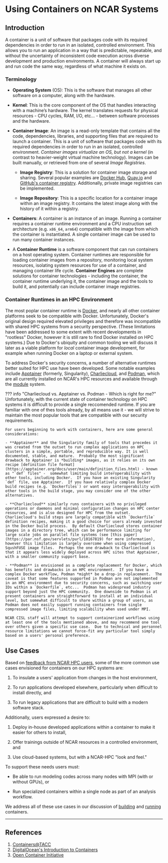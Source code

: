 # Using Containers on NCAR Systems

## Introduction

A container is a unit of software that packages code with its required dependencies in order to run in an isolated, controlled environment. This allows you to run an application in a way that is predictable, repeatable, and without the uncertainty of inconsistent code execution across diverse development and production environments. A container will always start up and run code the same way, regardless of what machine it exists on.

### Terminology
 - **Operating System** (OS): This is the software that manages all other software on a computer, along with the hardware.

 - **Kernel**: This is the core component of the OS that handles interacting with a machine’s hardware. The kernel translates requests for physical resources - CPU cycles, RAM, I/O, etc... - between software processes and the hardware.

 - **Container Image**: An image is a read-only template that contains all the code, dependencies, libraries, and supporting files that are required to launch a container. This is a unit of software that packages code with its required dependencies in order to run in an isolated, controlled environment. *Container images virtualize an OS, but not a kernel* (in contrast to heavier-weight virtual machine technology).  Images can be built manually, or retrieved from one of several *Image Registries*.

    - **Image Registry**: This is a solution for container image storage and sharing. Several popular examples are [Docker Hub](https://hub.docker.com/), [Quay.io](https://quay.io/) and [GitHub's container registry](https://github.blog/2021-06-21-github-packages-container-registry-generally-available/).  Additionally, private image registries can be implemented.

    - **Image Repository**: This is a specific location for a container image within an image registry. It contains the latest image along with the history of it within a registry.

- **Containers**: A container is an instance of an image. Running a container requires a container runtime environment and a CPU instruction set architecture (e.g. `x86_64`, `arm64`) compatible with the image from which the container is instantiated. A single container image can be used to run many container instances.

 - A **Container Runtime** is a software component that can run containers on a host operating system. Container runtimes are responsible for loading container images from a repository, monitoring local system resources, isolating system resources for use of a container, and managing container life cycle.  **Container Engines** are complete solutions for container technologies - including the container, the container runtime underlying it, the container image and the tools to build it, and potentially can include container image registries.

### Container Runtimes in an HPC Environment

The most poplar container runtime is [Docker](https://www.docker.com/), and nearly all other container platforms seek to be compatible with Docker.  Unfortunately, Docker's original design required elevated privileges and therefore was incompatible with shared HPC systems from a security perspective.  (These limitations have been addressed to some extent with recent developments in "rootless" Docker, however it is still rare to find Docker installed on HPC systems.)  Due to Docker's ubiquity and common tooling we will discuss it later as a viable platform for *local* container image development, for example when running Docker on a laptop or external system.

To address Docker's security concerns, a number of alternative runtimes better suited for HPC use have been developed.  Some notable examples include [Apptainer](https://apptainer.org/) (formerly, Singularity), [Charliecloud](https://hpc.github.io/charliecloud/), and [Podman](https://podman.io/), which are all currently installed on NCAR's HPC resources and available through the [module](../modules.md) system.

??? info "Charliecloud vs. Apptainer vs. Podman - Which is right for me?"
    Unfortunately, with the current state of container technology on HPC systems it is difficult to provide a single reccomended runtime.  If you are familiar with one of thes tools already, by all means use it - we will strive to maintain the most popular tools that are compatible with our security requirements.

    For users beginning to work with containers, here are some general considerations:

    - **Apptainer** and the Singularity family of tools that precedes it was created from the outset to run complex applications on HPC clusters in a simple, portable, and reproducible way. It is well documented, stable, and mature.  Probably the most significant drawback to Apptainer is *building* images, as it relies on its own recipe [definition file format](https://apptainer.org/docs/user/main/definition_files.html) - known as "`def` files" -  somewhat limiting build interoperability with other tools, including Docker.  If you have an existing Singularity `def` file, use Apptainer.  If you have relatively complex Docker build recipes (e.g. `Dockerfiles`) or want easy interoperability with other tools in the build stage, you may consider one of the other alternatives.

    - **Charliecloud** similarly runs containers with no privileged operations or daemons and minimal configuration changes on HPC center resources, and is also designed for HPC from the outset.  Charliecloud's build steps are largely compatible with `Dockerfile` definition recipes, making it a good choice for users already invested in the Docker build process.  By default Charliecloud stores container images in a directory tree, which can be performance limiting for large scale jobs on parallel file systems (see [this paper](https://par.nsf.gov/servlets/purl/10167819) for more information), however this limitation is largely overcome when using compressed SqushFUSE image files.  Perhaps the one drawback to Charliecloud is that it appears less widely deployed across HPC sites that Apptainer, with a smaller community support base.

    - **Podman** is envisioned as a complete replacement for Docker, which has benefits and drawbacks in an HPC environment.  If you have a complex Docker workflow, Podman *might* be a drop-in replacement.  The caveat is that some features supported in Podman are not implemented in an HPC environment due to security concerns, such as switching user IDs within a `Dockerfile`, etc...  Podman has widespread industry support beyond just the HPC community.  One downside to Podman is at present containers are straightforward to install at an individual level, but somewhat difficult to share within a group of users, as Podman does not easily support running containers from single compressed image files, limiting scalability when used under MPI.

    NCAR CISL staff will attempt to support containerized workflows using at least one of the tools mentioned above, and may recommend one tool over others given a specific use case.  Due to technical and personnel resource limitations we cannot force-fit any particular tool simply based on a users' personal preference.

## Use Cases

Based on [feedback from NCAR HPC users](https://docs.google.com/presentation/d/1FSAIjTrYPCumMm6HX9i0OVa3BUfSK-QNmNzW4ve9G_g/edit?usp=sharing), some of the more common use cases envisioned for containers on our HPC systems are:

1. To insulate a users' application from changes in the host environment,

2. To run applications developed elsewhere, particularly when difficult to install directly, and

3. To run legacy applications that are difficult to build with a modern software stack.

Additionally, users expressed a desire to:

1. Deploy in-house developed applications within a container to make it easier for others to install,

2. Offer trainings outside of NCAR resources in a controlled environment, and

3. Use cloud-based systems, but with a NCAR-HPC "look and feel."

To support these needs users must:

-  Be able to run modeling codes across many nodes with MPI (with or without GPUs), or

-  Run specialized containers within a single node as part of an analysis workflow.

We address all of these use cases in our discussion of [building](./building_containers.md) and [running](./running_containers.md) containers.


---

## References

 1. [Containers@TACC](https://containers-at-tacc.readthedocs.io/)
 2. [DigitalOcean's Introduction to Containers](https://www.digitalocean.com/community/conceptual-articles/introduction-to-containers)
 3. [Open Container Initiative](https://opencontainers.org/about/overview/)

<!--  LocalWords:  runtime runtimes Apptainer HPC
 -->
